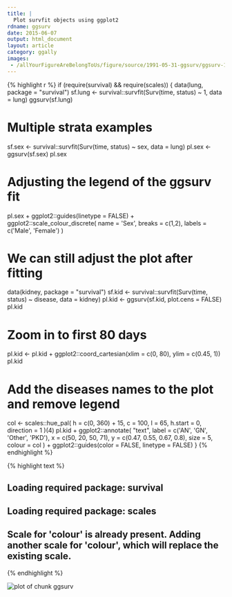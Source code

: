 ```yaml
---
title: |
  Plot survfit objects using ggplot2
rdname: ggsurv
date: 2015-06-07
output: html_document
layout: article
category: ggally
images:
 - /allYourFigureAreBelongToUs/figure/source/1991-05-31-ggsurv/ggsurv-1.png
---
```





{% highlight r %}
if (require(survival) && require(scales)) {
  data(lung, package = "survival")
  sf.lung <- survival::survfit(Surv(time, status) ~ 1, data = lung)
  ggsurv(sf.lung)

  # Multiple strata examples
  sf.sex <- survival::survfit(Surv(time, status) ~ sex, data = lung)
  pl.sex <- ggsurv(sf.sex)
  pl.sex

  # Adjusting the legend of the ggsurv fit
  pl.sex +
    ggplot2::guides(linetype = FALSE) +
    ggplot2::scale_colour_discrete(
      name   = 'Sex',
      breaks = c(1,2),
      labels = c('Male', 'Female')
    )

  # We can still adjust the plot after fitting
  data(kidney, package = "survival")
  sf.kid <- survival::survfit(Surv(time, status) ~ disease, data = kidney)
  pl.kid <- ggsurv(sf.kid, plot.cens = FALSE)
  pl.kid

  # Zoom in to first 80 days
  pl.kid <- pl.kid + ggplot2::coord_cartesian(xlim = c(0, 80), ylim = c(0.45, 1))
  pl.kid

  # Add the diseases names to the plot and remove legend
  col <- scales::hue_pal(
    h         = c(0, 360) + 15,
    c         = 100,
    l         = 65,
    h.start   = 0,
    direction = 1
  )(4)
  pl.kid +
    ggplot2::annotate(
      "text",
      label  = c('AN', 'GN', 'Other', 'PKD'),
      x      = c(50, 20, 50, 71),
      y      = c(0.47, 0.55, 0.67, 0.8),
      size   = 5,
      colour = col
    ) +
    ggplot2::guides(color = FALSE, linetype = FALSE)
}
{% endhighlight %}



{% highlight text %}
## Loading required package: survival
## Loading required package: scales
## Scale for 'colour' is already present. Adding another scale for 'colour', which will replace the existing scale.
{% endhighlight %}

![plot of chunk ggsurv](/allYourFigureAreBelongToUs/figure/source/1991-05-31-ggsurv/ggsurv-1.png) 